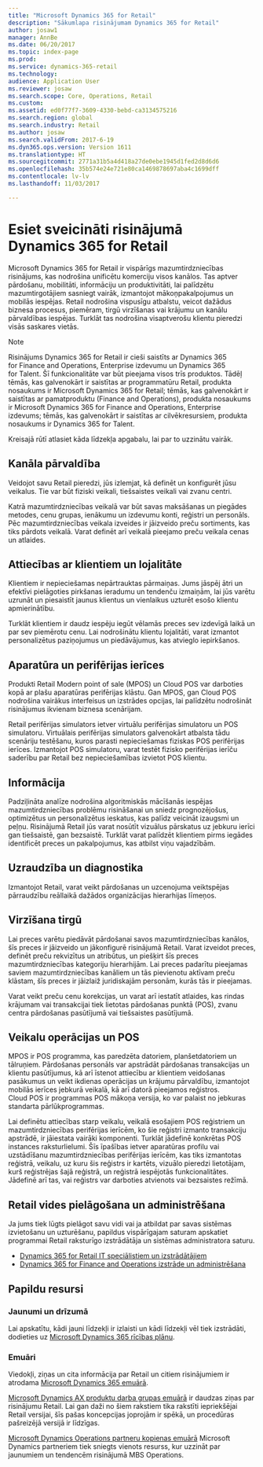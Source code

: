 ```yaml
---
title: "Microsoft Dynamics 365 for Retail"
description: "Sākumlapa risinājumam Dynamics 365 for Retail"
author: josaw1
manager: AnnBe
ms.date: 06/20/2017
ms.topic: index-page
ms.prod: 
ms.service: dynamics-365-retail
ms.technology: 
audience: Application User
ms.reviewer: josaw
ms.search.scope: Core, Operations, Retail
ms.custom: 
ms.assetid: ed0f77f7-3609-4330-bebd-ca3134575216
ms.search.region: global
ms.search.industry: Retail
ms.author: josaw
ms.search.validFrom: 2017-6-19
ms.dyn365.ops.version: Version 1611
ms.translationtype: HT
ms.sourcegitcommit: 2771a31b5a4d418a27de0ebe1945d1fed2d8d6d6
ms.openlocfilehash: 35b574e24e721e80ca1469878697aba4c1699dff
ms.contentlocale: lv-lv
ms.lasthandoff: 11/03/2017

---
```


# <a name="welcome-to-dynamics-365-for-retail"></a>Esiet sveicināti risinājumā Dynamics 365 for Retail

Microsoft Dynamics 365 for Retail ir vispārīgs mazumtirdzniecības risinājums, kas nodrošina unificētu komerciju visos kanālos. Tas aptver pārdošanu, mobilitāti, informāciju un produktivitāti, lai palīdzētu mazumtirgotājiem sasniegt vairāk, izmantojot mākoņpakalpojumus un mobilās iespējas. Retail nodrošina vispusīgu atbalstu, veicot dažādus biznesa procesus, piemēram, tirgū virzīšanas vai krājumu un kanālu pārvaldības iespējas. Turklāt tas nodrošina visaptverošu klientu pieredzi visās saskares vietās.

> [!NOTE] 
> Risinājums Dynamics 365 for Retail ir cieši saistīts ar Dynamics 365 for Finance and Operations, Enterprise izdevumu un Dynamics 365 for Talent. Šī funkcionalitāte var būt pieejama visos trīs produktos. Tādēļ tēmās, kas galvenokārt ir saistītas ar programmatūru Retail, produkta nosaukums ir Microsoft Dynamics 365 for Retail; tēmās, kas galvenokārt ir saistītas ar pamatproduktu (Finance and Operations), produkta nosaukums ir Microsoft Dynamics 365 for Finance and Operations, Enterprise izdevums; tēmās, kas galvenokārt ir saistītas ar cilvēkresursiem, produkta nosaukums ir Dynamics 365 for Talent. 

Kreisajā rūtī atlasiet kāda līdzekļa apgabalu, lai par to uzzinātu vairāk.

## <a name="channel-management"></a>Kanāla pārvaldība
Veidojot savu Retail pieredzi, jūs izlemjat, kā definēt un konfigurēt jūsu veikalus. Tie var būt fiziski veikali, tiešsaistes veikali vai zvanu centri.

Katrā mazumtirdzniecības veikalā var būt savas maksāšanas un piegādes metodes, cenu grupas, ienākumu un izdevumu konti, reģistri un personāls. Pēc mazumtirdzniecības veikala izveides ir jāizveido preču sortiments, kas tiks pārdots veikalā. Varat definēt arī veikalā pieejamo preču veikala cenas un atlaides.

## <a name="clienteling-and-loyalty"></a>Attiecības ar klientiem un lojalitāte
Klientiem ir nepieciešamas nepārtrauktas pārmaiņas. Jums jāspēj ātri un efektīvi pielāgoties pirkšanas ieradumu un tendenču izmaiņām, lai jūs varētu uzrunāt un piesaistīt jaunus klientus un vienlaikus uzturēt esošo klientu apmierinātību.

Turklāt klientiem ir daudz iespēju iegūt vēlamās preces sev izdevīgā laikā un par sev piemērotu cenu. Lai nodrošinātu klientu lojalitāti, varat izmantot personalizētus paziņojumus un piedāvājumus, kas atvieglo iepirkšanos.

## <a name="hardware-and-peripherals"></a>Aparatūra un perifērijas ierīces
Produkti Retail Modern point of sale (MPOS) un Cloud POS var darboties kopā ar plašu aparatūras perifērijas klāstu. Gan MPOS, gan Cloud POS nodrošina vairākus interfeisus un izstrādes opcijas, lai palīdzētu nodrošināt risinājumus ikvienam biznesa scenārijam.

Retail perifērijas simulators ietver virtuālu perifērijas simulatoru un POS simulatoru. Virtuālais perifērijas simulators galvenokārt atbalsta tādu scenāriju testēšanu, kuros parasti nepieciešamas fiziskas POS perifērijas ierīces. Izmantojot POS simulatoru, varat testēt fizisko perifērijas ierīču saderību par Retail bez nepieciešamības izvietot POS klientu.

## <a name="intelligence"></a>Informācija
Padziļināta analīze nodrošina algoritmiskās mācīšanās iespējas mazumtirdzniecības problēmu risināšanai un sniedz prognozējošus, optimizētus un personalizētus ieskatus, kas palīdz veicināt izaugsmi un peļņu. Risinājumā Retail jūs varat nosūtīt vizuālus pārskatus uz jebkuru ierīci gan tiešsaistē, gan bezsaistē. Turklāt varat palīdzēt klientiem pirms iegādes identificēt preces un pakalpojumus, kas atbilst viņu vajadzībām.

## <a name="monitoring-and-diagnosis"></a>Uzraudzība un diagnostika
Izmantojot Retail, varat veikt pārdošanas un uzcenojuma veiktspējas pārraudzību reāllaikā dažādos organizācijas hierarhijas līmeņos.

## <a name="merchandising"></a>Virzīšana tirgū
Lai preces varētu piedāvāt pārdošanai savos mazumtirdzniecības kanālos, šīs preces ir jāizveido un jākonfigurē risinājumā Retail. Varat izveidot preces, definēt preču rekvizītus un atribūtus, un piešķirt šīs preces mazumtirdzniecības kategoriju hierarhijām. Lai preces padarītu pieejamas saviem mazumtirdzniecības kanāliem un tās pievienotu aktīvam preču klāstam, šīs preces ir jāizlaiž juridiskajām personām, kurās tās ir pieejamas.

Varat veikt preču cenu korekcijas, un varat arī iestatīt atlaides, kas rindas krājumam vai transakcijai tiek lietotas pārdošanas punktā (POS), zvanu centra pārdošanas pasūtījumā vai tiešsaistes pasūtījumā.

## <a name="store-operations-and-pos"></a>Veikalu operācijas un POS
MPOS ir POS programma, kas paredzēta datoriem, planšetdatoriem un tālruņiem. Pārdošanas personāls var apstrādāt pārdošanas transakcijas un klientu pasūtījumus, kā arī īstenot attiecību ar klientiem veidošanas pasākumus un veikt ikdienas operācijas un krājumu pārvaldību, izmantojot mobilās ierīces jebkurā veikalā, kā arī datorā pieejamos reģistros. Cloud POS ir programmas POS mākoņa versija, ko var palaist no jebkuras standarta pārlūkprogrammas.

Lai definētu attiecības starp veikalu, veikalā esošajiem POS reģistriem un mazumtirdzniecības perifērijas ierīcēm, ko šie reģistri izmanto transakciju apstrādē, ir jāiestata vairāki komponenti. Turklāt jādefinē konkrētas POS instances raksturlielumi. Šīs īpašības ietver aparatūras profilu vai uzstādīšanu mazumtirdzniecības perifērijas ierīcēm, kas tiks izmantotas reģistrā, veikalu, uz kuru šis reģistrs ir kartēts, vizuālo pieredzi lietotājam, kurš reģistrējas šajā reģistrā, un reģistrā iespējotās funkcionalitātes. Jādefinē arī tas, vai reģistrs var darboties atvienots vai bezsaistes režīmā.

## <a name="customize-and-administer-retail-environments"></a>Retail vides pielāgošana un administrēšana
Ja jums tiek lūgts pielāgot savu vidi vai ja atbildat par savas sistēmas izvietošanu un uzturēšanu, papildus vispārīgajam saturam apskatiet programmai Retail raksturīgo izstrādātāja un sistēmas administratora saturu.

- [Dynamics 365 for Retail IT speciālistiem un izstrādātājiem](dev-itpro/dev-retail-home-page.md)
- [Dynamics 365 for Finance and Operations izstrāde un administrēšana](../dev-itpro/dev-tools/developer-home-page.md)

## <a name="additional-resources"></a>Papildu resursi
### <a name="whats-new-and-in-development"></a>Jaunumi un drīzumā
Lai apskatītu, kādi jauni līdzekļi ir izlaisti un kādi līdzekļi vēl tiek izstrādāti, dodieties uz [Microsoft Dynamics 365 rīcības plānu](https://roadmap.dynamics.com/).

### <a name="blogs"></a>Emuāri
Viedokļi, ziņas un cita informācija par Retail un citiem risinājumiem ir atrodama [Microsoft Dynamics 365 emuārā](https://community.dynamics.com/b/msftdynamicsblog).

[Microsoft Dynamics AX produktu darba grupas emuārā](https://blogs.msdn.microsoft.com/dax/) ir daudzas ziņas par risinājumu Retail. Lai gan daži no šiem rakstiem tika rakstīti iepriekšējai Retail versijai, šīs pašas koncepcijas joprojām ir spēkā, un procedūras pašreizējā versijā ir līdzīgas.

[Microsoft Dynamics Operations partneru kopienas emuārā](https://community.dynamics.com/partner/b/operationspartnercommunityblog) Microsoft Dynamics partneriem tiek sniegts vienots resurss, kur uzzināt par jaunumiem un tendencēm risinājumā MBS Operations.

